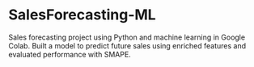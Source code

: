 # SalesForecasting-ML
Sales forecasting project using Python and machine learning in Google Colab. Built a model to predict future sales using enriched features and evaluated performance with SMAPE.
